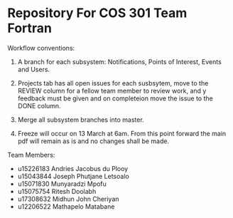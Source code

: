 # Repository For COS 301 Team Fortran

Workflow conventions:

1. A branch for each subsystem: Notifications, Points of Interest, Events and Users.

2. Projects tab has all open issues for each susbsytem, move to the REVIEW column for a fellow team member to review work, and y feedback must be given and on completeion move the issue to the DONE column.

3. Merge all subsystem branches into master.

4. Freeze will occur on 13 March at 6am. From this point forward the main pdf will remain as is and no changes shall be made.


Team Members:

- u15226183	Andries Jacobus du Plooy	
- u15043844 Joseph Phutjane Letsoalo	
- u15071830 Munyaradzi Mpofu		
- u15075754	Ritesh Doolabh	
- u17308632	Midhun John Cheriyan	
- u12206522 Mathapelo Matabane
